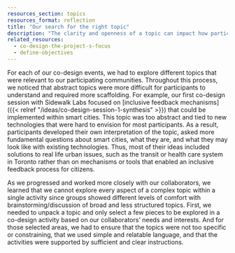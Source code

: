 ```yaml
---
resources_section: topics
resources_format: reflection
title: "Our search for the right topic"
description: "The clarity and openness of a topic can impact how participants discuss and develop ideas."
related_resources:
  - co-design-the-project-s-focus
  - define-objectives
---
```


For each of our co-design events, we had to explore different topics that were relevant to our participating communities. Throughout this process, we noticed that abstract topics were more difficult for participants to understand and required more scaffolding. For example, our first co-design session with Sidewalk Labs focused on [inclusive feedback mechanisms]({{< relref "/ideas/co-design-session-1-synthesis" >}}) that could be implemented within smart cities. This topic was too abstract and tied to new technologies that were hard to envision for most participants. As a result, participants developed their own interpretation of the topic, asked more fundamental questions about smart cities, what they are, and what they may look like with existing technologies. Thus, most of their ideas included solutions to real life urban issues, such as the transit or health care system in Toronto rather than on mechanisms or tools that enabled an inclusive feedback process for citizens. 


As we progressed and worked more closely with our collaborators, we learned that we cannot explore every aspect of a complex topic within a single activity since groups showed different levels of comfort with brainstorming/discussion of broad and less structured topics. First, we needed to unpack a topic and only select a few pieces to be explored in a co-design activity based on our collaborators’ needs and interests. And for those selected areas, we had to ensure that the topics were not too specific or constraining, that we used simple and relatable language, and that the activities were supported by sufficient and clear instructions.